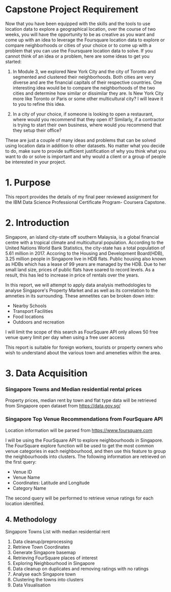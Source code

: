 
# Capstone Project Requirement

Now that you have been equipped with the skills and the tools to use location data to explore a geographical location, over the course of two weeks, you will have the opportunity to be as creative as you want and come up with an idea to leverage the Foursquare location data to explore or compare neighborhoods or cities of your choice or to come up with a problem that you can use the Foursquare location data to solve. If you cannot think of an idea or a problem, here are some ideas to get you started:

1. In Module 3, we explored New York City and the city of Toronto and segmented and clustered their neighborhoods. Both cities are very diverse and are the financial capitals of their respective countries. One interesting idea would be to compare the neighborhoods of the two cities and determine how similar or dissimilar they are. Is New York City more like Toronto or Paris or some other multicultural city? I will leave it to you to refine this idea.



2. In a city of your choice, if someone is looking to open a restaurant, where would you recommend that they open it? Similarly, if a contractor is trying to start their own business, where would you recommend that they setup their office?


These are just a couple of many ideas and problems that can be solved using location data in addition to other datasets. No matter what you decide to do, make sure to provide sufficient justification of why you think what you want to do or solve is important and why would a client or a group of people be interested in your project.

# 1. Purpose

This report provides the details of my final peer reviewed assignment for the IBM Data Science Professional Certificate Program- Coursera Capstone.

# 2. Introduction

Singapore, an island city-state off southern Malaysia, is a global financial centre with a tropical climate and multicultural population. According to the United Nations World Bank Statistics, the city-state has a total population of 5.61 million in 2017. Accoring to the Housing and Development Board(HDB), 3.25 million people in Singapore live in HDB flats. Public housing also known as HDBs which has a lease of 99 years are managed by the HDB. Due to her small land size, prices of public flats have soared to record levels. As a result, this has led to increase in price of rentals over the years. 

In this report, we will attempt to apply data analysis methodologies to analyse Singapore's Property Market and as well as its correlation to the amneties in its surrounding.
These amnetites can be broken down into:
- Nearby Schools
- Transport Facilities
- Food locations 
- Outdoors and recreation

I will limit the scope of this search as FourSquare API only allows 50 free venue query limit per day when using a free user access


This report is suitable for foreign workers, tourists or property owners who wish to understand about the various town and ameneties within the area.

# 3. Data Acquisition

### Singapore Towns and Median residential rental prices
Property prices, median rent by town and flat type data will be retrieved from Singapore open dataset from https://data.gov.sg/

### Singapore Top Venue Recommendations from FourSquare API
Location information will be parsed from https://www.foursquare.com

I will be using the FourSquare API to explore neighbourhoods in Singapore. The FourSquare explore function will be used to get the most common venue categories in each neighbourhood, and then use this feature to group the neighbourhoods into clusters. The following information are retrieved on the first query: 

- Venue ID
- Venue Name
- Coordinates: Latitude and Longitude
- Category Name

The second query will be performed to retrieve venue ratings for each location identified. 

## 4. Methodology

Singapore Towns List with median residential rent
1. Data cleanup/preprocessing
2. Retrieve Town Coordinates
3. Generate Singapore basemap
4. Retrieving FourSquare places of interest
5. Exploring Neighbourhood in Singapore
6. Data cleanup on duplicates and removing ratings with no ratings
7. Analyse each Singapore town
8. Clustering the towns into clusters
9. Data Visualisation
